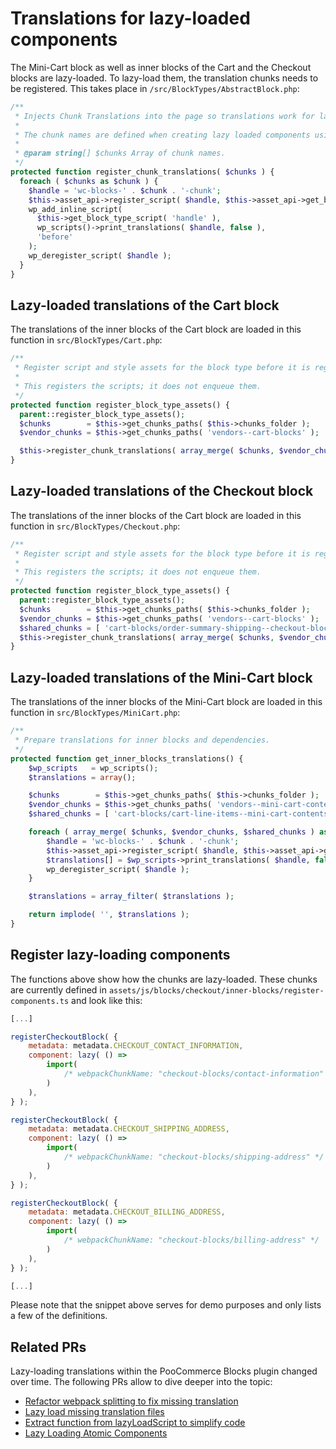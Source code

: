 # Translations for lazy-loaded components

The Mini-Cart block as well as inner blocks of the Cart and the Checkout blocks are lazy-loaded. To lazy-load them, the translation chunks needs to be registered. This takes place in `/src/BlockTypes/AbstractBlock.php`:

```php
/**
 * Injects Chunk Translations into the page so translations work for lazy loaded components.
 *
 * The chunk names are defined when creating lazy loaded components using webpackChunkName.
 *
 * @param string[] $chunks Array of chunk names.
 */
protected function register_chunk_translations( $chunks ) {
  foreach ( $chunks as $chunk ) {
    $handle = 'wc-blocks-' . $chunk . '-chunk';
    $this->asset_api->register_script( $handle, $this->asset_api->get_block_asset_build_path( $chunk ), [], true );
    wp_add_inline_script(
      $this->get_block_type_script( 'handle' ),
      wp_scripts()->print_translations( $handle, false ),
      'before'
    );
    wp_deregister_script( $handle );
  }
}
```

## Lazy-loaded translations of the Cart block

The translations of the inner blocks of the Cart block are loaded in this function in `src/BlockTypes/Cart.php`:

```php
/**
 * Register script and style assets for the block type before it is registered.
 *
 * This registers the scripts; it does not enqueue them.
 */
protected function register_block_type_assets() {
  parent::register_block_type_assets();
  $chunks        = $this->get_chunks_paths( $this->chunks_folder );
  $vendor_chunks = $this->get_chunks_paths( 'vendors--cart-blocks' );

  $this->register_chunk_translations( array_merge( $chunks, $vendor_chunks ) );
}
```

## Lazy-loaded translations of the Checkout block

The translations of the inner blocks of the Cart block are loaded in this function in `src/BlockTypes/Checkout.php`:

```php
/**
 * Register script and style assets for the block type before it is registered.
 *
 * This registers the scripts; it does not enqueue them.
 */
protected function register_block_type_assets() {
  parent::register_block_type_assets();
  $chunks        = $this->get_chunks_paths( $this->chunks_folder );
  $vendor_chunks = $this->get_chunks_paths( 'vendors--cart-blocks' );
  $shared_chunks = [ 'cart-blocks/order-summary-shipping--checkout-blocks/order-summary-shipping-frontend' ];
  $this->register_chunk_translations( array_merge( $chunks, $vendor_chunks, $shared_chunks ) );
}
```

## Lazy-loaded translations of the Mini-Cart block

The translations of the inner blocks of the Mini-Cart block are loaded in this function in `src/BlockTypes/MiniCart.php`:

```php
/**
 * Prepare translations for inner blocks and dependencies.
 */
protected function get_inner_blocks_translations() {
	$wp_scripts   = wp_scripts();
	$translations = array();

	$chunks        = $this->get_chunks_paths( $this->chunks_folder );
	$vendor_chunks = $this->get_chunks_paths( 'vendors--mini-cart-contents-block' );
	$shared_chunks = [ 'cart-blocks/cart-line-items--mini-cart-contents-block/products-table-frontend' ];

	foreach ( array_merge( $chunks, $vendor_chunks, $shared_chunks ) as $chunk ) {
		$handle = 'wc-blocks-' . $chunk . '-chunk';
		$this->asset_api->register_script( $handle, $this->asset_api->get_block_asset_build_path( $chunk ), [], true );
		$translations[] = $wp_scripts->print_translations( $handle, false );
		wp_deregister_script( $handle );
	}

	$translations = array_filter( $translations );

	return implode( '', $translations );
}
```

## Register lazy-loading components

The functions above show how the chunks are lazy-loaded. These chunks are currently defined in `assets/js/blocks/checkout/inner-blocks/register-components.ts` and look like this:

```js
[...]

registerCheckoutBlock( {
	metadata: metadata.CHECKOUT_CONTACT_INFORMATION,
	component: lazy( () =>
		import(
			/* webpackChunkName: "checkout-blocks/contact-information" */ './checkout-contact-information-block/frontend'
		)
	),
} );

registerCheckoutBlock( {
	metadata: metadata.CHECKOUT_SHIPPING_ADDRESS,
	component: lazy( () =>
		import(
			/* webpackChunkName: "checkout-blocks/shipping-address" */ './checkout-shipping-address-block/frontend'
		)
	),
} );

registerCheckoutBlock( {
	metadata: metadata.CHECKOUT_BILLING_ADDRESS,
	component: lazy( () =>
		import(
			/* webpackChunkName: "checkout-blocks/billing-address" */ './checkout-billing-address-block/frontend'
		)
	),
} );

[...]
```

Please note that the snippet above serves for demo purposes and only lists a few of the definitions.

## Related PRs

Lazy-loading translations within the PooCommerce Blocks plugin changed over time. The following PRs allow to dive deeper into the topic:

-   [Refactor webpack splitting to fix missing translation](https://github.com/poocommerce/poocommerce-blocks/pull/6420)
-   [Lazy load missing translation files](https://github.com/poocommerce/poocommerce-blocks/pull/5112)
-   [Extract function from lazyLoadScript to simplify code](https://github.com/poocommerce/poocommerce-blocks/pull/4631)
-   [Lazy Loading Atomic Components](https://github.com/poocommerce/poocommerce-blocks/pull/2777)
